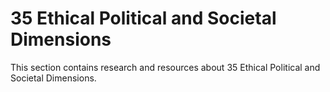 # 35 Ethical Political and Societal Dimensions

This section contains research and resources about 35 Ethical Political and Societal Dimensions.